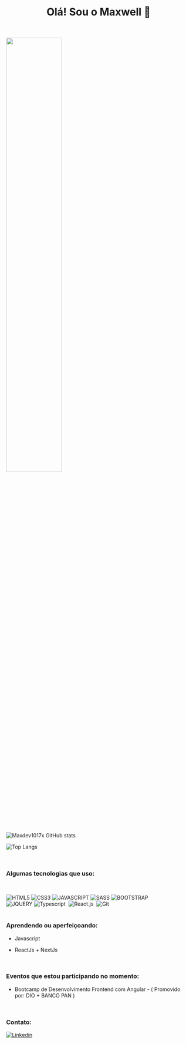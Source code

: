 <h1 align="center">Olá! Sou o Maxwell 👋</h1> 
<br>
<br>


<img width=55% align="center"  src="https://github-readme-streak-stats.herokuapp.com?user=Maxdev1017x&theme=omni&mode=weekly"/>


![Maxdev1017x GitHub stats](https://github-readme-stats.vercel.app/api?username=Maxdev1017x&show_icons=true&theme=omni)


![Top Langs](https://github-readme-stats.vercel.app/api/top-langs/?username=Maxdev1017x&theme=omni&hide_progress=true)



<br>

### Algumas tecnologias que uso:

<br>


![HTML5](https://img.shields.io/badge/HTML5-E34F26?style=for-the-badge&logo=html5&logoColor=white)
![CSS3](https://img.shields.io/badge/CSS3-1572B6?style=for-the-badge&logo=css3&logoColor=white)
![JAVASCRIPT](https://img.shields.io/badge/JavaScript-F7DF1E?style=for-the-badge&logo=javascript&logoColor=black)
![SASS](https://img.shields.io/badge/Sass-CC6699?style=for-the-badge&logo=sass&logoColor=white)
![BOOTSTRAP](https://img.shields.io/badge/Bootstrap-563D7C?style=for-the-badge&logo=bootstrap&logoColor=white)
<br>
![JQUERY](https://img.shields.io/badge/jQuery-0769AD?style=for-the-badge&logo=jquery&logoColor=white)
![Typescript](https://img.shields.io/badge/TypeScript-007ACC?style=for-the-badge&logo=typescript&logoColor=white)&nbsp;
![React.js](https://img.shields.io/badge/React-20232A?style=for-the-badge&logo=react&logoColor=61DAFB)&nbsp;
![Git](https://img.shields.io/badge/GIT-E44C30?style=for-the-badge&logo=git&logoColor=white)&nbsp;
<br>
<br>


### Aprendendo ou aperfeiçoando: 

- Javascript
  
- ReactJs + NextJs


<br> 

### Eventos que estou participando no momento: 

- Bootcamp de Desenvolvimento Frontend com Angular - ( Promovido por: DIO + BANCO PAN )

<br>

### Contato:


[![Linkedin](https://img.shields.io/badge/LinkedIn-0077B5?style=for-the-badge&logo=linkedin&logoColor=white)](https://linkedin.com/in/maxwell0010)




